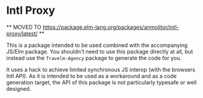 # Intl Proxy

** MOVED TO https://package.elm-lang.org/packages/anmolitor/intl-proxy/latest/ **

This is a package intended to be used combined with the accompanying JS/Elm package.
You shouldn't need to use this package directly at all, but instead use the `Travelm-Agency` package
to generate the code for you. 

It uses a hack to achieve limited synchronous JS interop (with the browsers Intl API).
As it is intended to be used as a workaround and as a code generation target,
the API of this package is not particularly typesafe or well designed.